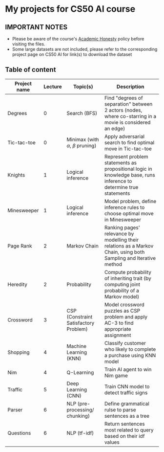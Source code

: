 # My projects for CS50 AI course

## IMPORTANT NOTES
- Please be aware of the course's [Academic Honesty](https://cs50.harvard.edu/ai/2020/honesty/) policy before visiting the files.
- Some large datasets are not included, please refer to the corresponding project page on CS50 AI for link(s) to download the dataset

## Table of content

| Project name  | Lecture |Topic(s)    |   Description|
|---------------|---|-------------|--------------|
| Degrees       |0  |Search (BFS) |Find "degrees of separation" between 2 actors (nodes, where co-starring in a movie is considered an edge)|
| Tic-tac-toe   |0  |Minimax (with $\alpha$, $\beta$ pruning)|Apply adversarial search to find optimal move in Tic-tac-toe  |
|Knights        |1  | Logical inference  | Represent problem statements as propositional logic in knowledge base, runs inference to determine true statements|  
|Minesweeper    |1  |Logical inference| Model problem, define inference rules to choose optimal move in Minesweeper|
|Page Rank      |2  |Markov Chain|Ranking pages' relevance by modelling their relations as a Markov Chain, using both Sampling and Iterative method|
|Heredity       |2  |Probability|Compute probability of inheriting trait (by computing joint probability of a Markov model)|
|Crossword      |3  |CSP (Constraint Satisfactory Problem)|Model crossword puzzles as CSP problem and apply AC-3 to find appropriate assignment|
|Shopping       |4  |Machine Learning (KNN)|Classify customer who likely to complete a purchase using KNN model|
|Nim            |4  |Q-Learning|Train AI agent to win Nim game|
|Traffic        |5  |Deep Learning (CNN)|Train CNN model to detect traffic signs|
|Parser         |6  |NLP (pre-processing/ chunking)|Define grammatical rulse to parse sentences as a tree|
|Questions      |6  |NLP (tf-idf)|Return sentences most related to query based on their idf values|


